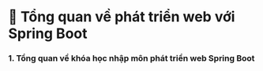 
# :jigsaw: Tổng quan về phát triển web với Spring Boot
### 1. Tổng quan về khóa học nhập môn phát triển web Spring Boot
